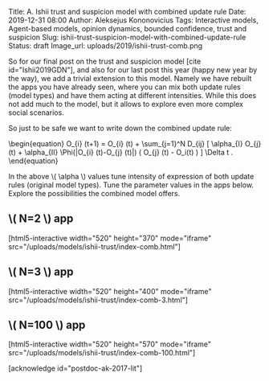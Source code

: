 Title: A. Ishii trust and suspicion model with combined update rule
Date: 2019-12-31 08:00
Author: Aleksejus Kononovicius
Tags: Interactive models, Agent-based models, opinion dynamics, bounded confidence, trust and suspicion
Slug: ishii-trust-suspicion-model-with-combined-update-rule
Status: draft
Image_url: uploads/2019/ishii-trust-comb.png

So for our final post on the trust and suspicion model [cite id="Ishii2019GDN"],
and also for our last post this year (happy new year by the way), we add a
trivial extension to this model. Namely we have rebuilt the apps you have
already seen, where you can mix both update rules (model types) and have
them acting at different intensities.<!--more--> While this does not add much
to the model, but it allows to explore even more complex social scenarios.

So just to be safe we want to write down the combined update rule:

\begin{equation}
O\_{i} (t+1) = O\_{i} (t) + \sum\_{j=1}^N D\_{ij} [ \alpha\_{I} O\_{j} (t) +
\alpha\_{II} \Phi(|O\_{i} (t)-O\_{j} (t)|) ( O\_{j} (t) - O\_i(t) ) ] \Delta t .
\end{equation}

In the above \\\( \alpha \\\) values tune intensity of expression of both update
rules (original model types). Tune the parameter values in the apps below.
Explore the possibilities the combined model offers.

## \\\( N=2 \\\) app

[html5-interactive width="520" height="370" mode="iframe"
src="/uploads/models/ishii-trust/index-comb.html"]

## \\\( N=3 \\\) app

[html5-interactive width="520" height="400" mode="iframe"
src="/uploads/models/ishii-trust/index-comb-3.html"]

## \\\( N=100 \\\) app

[html5-interactive width="520" height="570" mode="iframe"
src="/uploads/models/ishii-trust/index-comb-100.html"]

[acknowledge id="postdoc-ak-2017-lit"]
